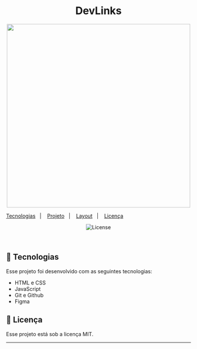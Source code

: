 <h1 align="center"> DevLinks </h1>


<div align="center">
<img src="https://github.com/LilianGraciano/DevLinks/assets/147550994/422ade3c-6366-412a-904d-aa42ee28b139" width="500px" />
</div>



  <a href="#-tecnologias">Tecnologias</a>&nbsp;&nbsp;&nbsp;|&nbsp;&nbsp;&nbsp;
  <a href="#-projeto">Projeto</a>&nbsp;&nbsp;&nbsp;|&nbsp;&nbsp;&nbsp;
  <a href="#-layout">Layout</a>&nbsp;&nbsp;&nbsp;|&nbsp;&nbsp;&nbsp;
  <a href="#memo-licença">Licença</a>
</p>

<p align="center">
  <img alt="License" src="https://img.shields.io/static/v1?label=license&message=MIT&color=49AA26&labelColor=000000">
</p>

<br>


## 🚀 Tecnologias

Esse projeto foi desenvolvido com as seguintes tecnologias:

- HTML e CSS
- JavaScript
- Git e Github
- Figma






## :memo: Licença

Esse projeto está sob a licença MIT.

---

